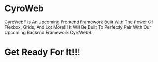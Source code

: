 # CyroWeb

CyroWebF Is An Upcoming  Frontend Framework Built With The Power Of Flexbox, Grids, And Lot More!!! It Will Be Built To Perfectly Pair With Our Upcoming Backend Framework CyroWebB.

# Get Ready For It!!!
